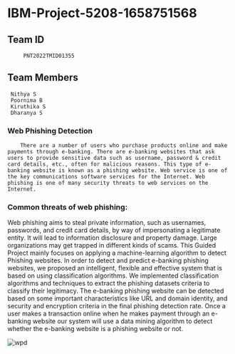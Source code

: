 # IBM-Project-5208-1658751568
## Team ID
         PNT2022TMID01355
         
## Team Members
     Nithya S
     Poornima B
     Kiruthika S
     Dharanya S
     
### Web Phishing Detection
        
        There are a number of users who purchase products online and make payments through e-banking. There are e-banking websites that ask users to provide sensitive data such as username, password & credit card details, etc., often for malicious reasons. This type of e-banking website is known as a phishing website. Web service is one of the key communications software services for the Internet. Web phishing is one of many security threats to web services on the Internet. 

### Common threats of web phishing:

Web phishing aims to steal private information, such as usernames, passwords, and credit card details, by way of impersonating a legitimate entity.
It will lead to information disclosure and property damage.
Large organizations may get trapped in different kinds of scams.
This Guided Project mainly focuses on applying a machine-learning algorithm to detect Phishing websites.
In order to detect and predict e-banking phishing websites, we proposed an intelligent, flexible and effective system that is based on using classification algorithms.  We implemented classification algorithms and techniques to extract the phishing datasets criteria to classify their legitimacy. The e-banking phishing website can be detected based on some important characteristics like URL and domain identity, and security and encryption criteria in the final phishing detection rate. Once a user makes a transaction online when he makes payment through an e-banking website our system will use a data mining algorithm to detect whether the e-banking website is a phishing website or not.

![wpd](https://user-images.githubusercontent.com/103435761/202845459-00007d50-df4b-44af-a7fa-d45dcc6e59e0.jpg)
